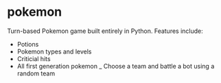 # pokemon
Turn-based Pokemon game built entirely in Python. 
Features include:
- Potions
- Pokemon types and levels
- Criticial hits
- All first generation pokemon
_ Choose a team and battle a bot using a random team
